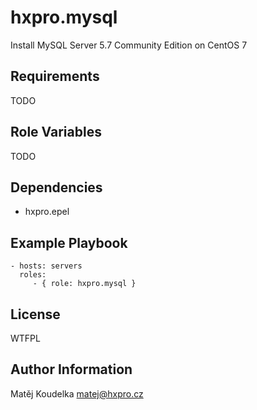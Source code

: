 hxpro.mysql
===========

Install MySQL Server 5.7 Community Edition on CentOS 7

Requirements
------------

TODO

Role Variables
--------------

TODO

Dependencies
------------

- hxpro.epel

Example Playbook
----------------

    - hosts: servers
      roles:
         - { role: hxpro.mysql }

License
-------

WTFPL

Author Information
------------------

Matěj Koudelka <matej@hxpro.cz>
